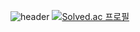 ![header](https://capsule-render.vercel.app/api?type=wave&color=auto&height=300&section=header&text=DONG-GIL%20LEE&fontSize=100)
[![Solved.ac 프로필](http://mazassumnida.wtf/api/v2/generate_badge?boj=rlfehd2021)](https://solved.ac/rlfehd2021)
